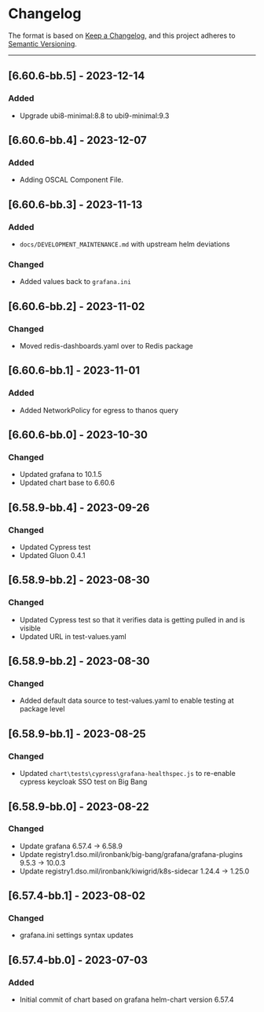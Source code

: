 # Changelog

The format is based on [Keep a Changelog](https://keepachangelog.com/en/1.0.0/), and this project adheres to [Semantic Versioning](https://semver.org/spec/v2.0.0.html).

---
## [6.60.6-bb.5] - 2023-12-14
### Added
- Upgrade ubi8-minimal:8.8 to ubi9-minimal:9.3 

## [6.60.6-bb.4] - 2023-12-07
### Added
- Adding OSCAL Component File.

## [6.60.6-bb.3] - 2023-11-13
### Added
- `docs/DEVELOPMENT_MAINTENANCE.md` with upstream helm deviations

### Changed
- Added values back to `grafana.ini`

## [6.60.6-bb.2] - 2023-11-02
### Changed
- Moved redis-dashboards.yaml over to Redis package

## [6.60.6-bb.1] - 2023-11-01
### Added
- Added NetworkPolicy for egress to thanos query

## [6.60.6-bb.0] - 2023-10-30
### Changed
- Updated grafana to 10.1.5
- Updated chart base to 6.60.6

## [6.58.9-bb.4] - 2023-09-26
### Changed
- Updated Cypress test
- Updated Gluon 0.4.1

## [6.58.9-bb.2] - 2023-08-30
### Changed
- Updated Cypress test so that it verifies data is getting pulled in and is visible
- Updated URL in test-values.yaml

## [6.58.9-bb.2] - 2023-08-30
### Changed
- Added default data source to test-values.yaml to enable testing at package level

## [6.58.9-bb.1] - 2023-08-25
### Changed
- Updated `chart\tests\cypress\grafana-healthspec.js` to re-enable cypress keycloak SSO test on Big Bang

## [6.58.9-bb.0] - 2023-08-22
### Changed
- Update grafana 6.57.4 -> 6.58.9
- Update registry1.dso.mil/ironbank/big-bang/grafana/grafana-plugins 9.5.3 -> 10.0.3
- Update registry1.dso.mil/ironbank/kiwigrid/k8s-sidecar 1.24.4 -> 1.25.0

## [6.57.4-bb.1] - 2023-08-02
### Changed
- grafana.ini settings syntax updates

## [6.57.4-bb.0] - 2023-07-03
### Added
- Initial commit of chart based on grafana helm-chart version 6.57.4
